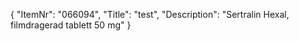 {
  "ItemNr": "066094",
  "Title": "test",
  "Description": "Sertralin Hexal, filmdragerad tablett 50 mg"
}